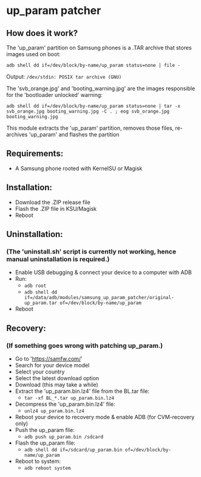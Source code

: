 # up_param patcher

## How does it work?
The 'up_param' partition on Samsung phones is a .TAR archive that stores images used on boot:

`adb shell dd if=/dev/block/by-name/up_param status=none | file -`

Output: `/dev/stdin: POSIX tar archive (GNU)`

The 'svb_orange.jpg' and 'booting_warning.jpg' are the images responsible for the 'bootloader unlocked' warning:

`adb shell dd if=/dev/block/by-name/up_param status=none | tar -x svb_orange.jpg booting_warning.jpg -C . ; eog svb_orange.jpg booting_warning.jpg`

This module extracts the 'up_param' partition, removes those files, re-archives 'up_param' and flashes the partition

## Requirements:
- A Samsung phone rooted with KernelSU or Magisk

## Installation:
- Download the .ZIP release file
- Flash the .ZIP file in KSU/Magisk
- Reboot

## Uninstallation:
### (The 'uninstall.sh' script is currently not working, hence manual uninstallation is required.)
- Enable USB debugging & connect your device to a computer with ADB
- Run:
  * `adb root`
  * `adb shell dd if=/data/adb/modules/samsung_up_param_patcher/original-up_param.tar of=/dev/block/by-name/up_param`
- Reboot

## Recovery:
### (If something goes wrong with patching up_param.)
- Go to 'https://samfw.com/'
- Search for your device model
- Select your country
- Select the latest download option
- Download (this may take a while)
- Extract the 'up_param.bin.lz4' file from the BL.tar file:
  * `tar -xf BL_*.tar up_param.bin.lz4`
- Decompress the 'up_param.bin.lz4' file:
  * `unlz4 up_param.bin.lz4`
- Reboot your device to recovery mode & enable ADB (for CVM-recovery only)
- Push the up_param file:
  * `adb push up_param.bin /sdcard`
- Flash the up_param file:
  * `adb shell dd if=/sdcard/up_param.bin of=/dev/block/by-name/up_param`
- Reboot to system:
  * `adb reboot system`
